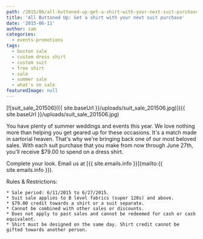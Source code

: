 ```yaml
---
path: /2015/06/all-buttoned-up-get-a-shirt-with-your-next-suit-purchase/
title: 'All Buttoned Up: Get a shirt with your next suit purchase'
date: '2015-06-11'
author: sam
categories:
  - events-promotions
tags:
  - boston sale
  - custom dress shirt
  - custom suit
  - free shirt
  - sale
  - summer sale
  - what's on sale
featuredImage: null
---
```

[![suit_sale_201506]({{ site.baseUrl }}/uploads/suit_sale_201506.jpg)]({{ site.baseUrl }}/uploads/suit_sale_201506.jpg)

You have plenty of summer weddings and events this year. We love nothing more than helping you get geared up for these occasions. It's a match made in sartorial heaven. That's why we're bringing back one of our most beloved sales. With each suit purchase that you make from now through June 27th, you'll receive $79.00 to spend on a dress shirt.

Complete your look. Email us at [{{ site.emails.info }}](mailto:{{ site.emails.info }}).

Rules & Restrictions:

	* Sale period: 6/11/2015 to 6/27/2015.
	* Suit sale applies to B level fabrics (super 120s) and above.
	* $79.00 credit towards a shirt or a suit separate.
	* Cannot be combined with other sales or discounts.
	* Does not apply to past sales and cannot be redeemed for cash or cash equivalent.
	* Shirt must be designed on the same day. Shirt credit cannot be gifted towards another person.